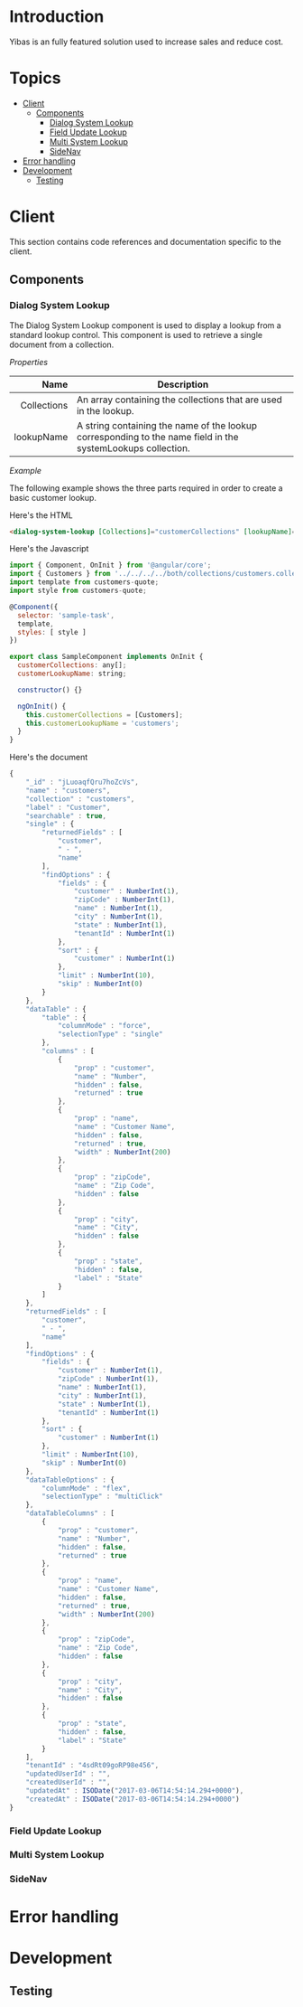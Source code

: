# Introduction

Yibas is an fully featured solution used to increase sales and reduce cost.

# Topics

- [Client](#client)
    - [Components](#components)
        - [Dialog System Lookup](#dialog-system-lookup)
        - [Field Update Lookup](#field-update-lookup)
        - [Multi System Lookup](#multi-system-lookup)
        - [SideNav](#sidenav)
- [Error handling](#error-handling)
- [Development](#development)
    - [Testing](#testing)

# Client

This section contains code references and documentation specific to the client.

## Components
### Dialog System Lookup

The Dialog System Lookup component is used to display a lookup from a standard lookup control. This component is used to retrieve a single document from a collection.

*Properties*

| Name | Description |
| ----:| --- |
| Collections | An array containing the collections that are used in the lookup. |
| lookupName | A string containing the name of the lookup corresponding to the name field in the systemLookups collection. |

*Example*

The following example shows the three parts required in order to create a basic customer lookup.

Here's the HTML

```html
<dialog-system-lookup [Collections]="customerCollections" [lookupName]="customerLookupName"></dialog-system-lookup>
```

Here's the Javascript

```javascript
import { Component, OnInit } from '@angular/core';
import { Customers } from '../../../../both/collections/customers.collection';
import template from customers-quote;
import style from customers-quote;

@Component({
  selector: 'sample-task',
  template,
  styles: [ style ]
})

export class SampleComponent implements OnInit {
  customerCollections: any[];
  customerLookupName: string;

  constructor() {}

  ngOnInit() {
    this.customerCollections = [Customers];
    this.customerLookupName = 'customers';
  }
}
```

Here's the document
```javascript
{
    "_id" : "jLuoaqfQru7hoZcVs",
    "name" : "customers",
    "collection" : "customers",
    "label" : "Customer",
    "searchable" : true,
    "single" : {
        "returnedFields" : [
            "customer",
            " - ",
            "name"
        ],
        "findOptions" : {
            "fields" : {
                "customer" : NumberInt(1),
                "zipCode" : NumberInt(1),
                "name" : NumberInt(1),
                "city" : NumberInt(1),
                "state" : NumberInt(1),
                "tenantId" : NumberInt(1)
            },
            "sort" : {
                "customer" : NumberInt(1)
            },
            "limit" : NumberInt(10),
            "skip" : NumberInt(0)
        }
    },
    "dataTable" : {
        "table" : {
            "columnMode" : "force",
            "selectionType" : "single"
        },
        "columns" : [
            {
                "prop" : "customer",
                "name" : "Number",
                "hidden" : false,
                "returned" : true
            },
            {
                "prop" : "name",
                "name" : "Customer Name",
                "hidden" : false,
                "returned" : true,
                "width" : NumberInt(200)
            },
            {
                "prop" : "zipCode",
                "name" : "Zip Code",
                "hidden" : false
            },
            {
                "prop" : "city",
                "name" : "City",
                "hidden" : false
            },
            {
                "prop" : "state",
                "hidden" : false,
                "label" : "State"
            }
        ]
    },
    "returnedFields" : [
        "customer",
        " - ",
        "name"
    ],
    "findOptions" : {
        "fields" : {
            "customer" : NumberInt(1),
            "zipCode" : NumberInt(1),
            "name" : NumberInt(1),
            "city" : NumberInt(1),
            "state" : NumberInt(1),
            "tenantId" : NumberInt(1)
        },
        "sort" : {
            "customer" : NumberInt(1)
        },
        "limit" : NumberInt(10),
        "skip" : NumberInt(0)
    },
    "dataTableOptions" : {
        "columnMode" : "flex",
        "selectionType" : "multiClick"
    },
    "dataTableColumns" : [
        {
            "prop" : "customer",
            "name" : "Number",
            "hidden" : false,
            "returned" : true
        },
        {
            "prop" : "name",
            "name" : "Customer Name",
            "hidden" : false,
            "returned" : true,
            "width" : NumberInt(200)
        },
        {
            "prop" : "zipCode",
            "name" : "Zip Code",
            "hidden" : false
        },
        {
            "prop" : "city",
            "name" : "City",
            "hidden" : false
        },
        {
            "prop" : "state",
            "hidden" : false,
            "label" : "State"
        }
    ],
    "tenantId" : "4sdRt09goRP98e456",
    "updatedUserId" : "",
    "createdUserId" : "",
    "updatedAt" : ISODate("2017-03-06T14:54:14.294+0000"),
    "createdAt" : ISODate("2017-03-06T14:54:14.294+0000")
}
```


### Field Update Lookup

### Multi System Lookup

### SideNav

# Error handling

# Development

## Testing